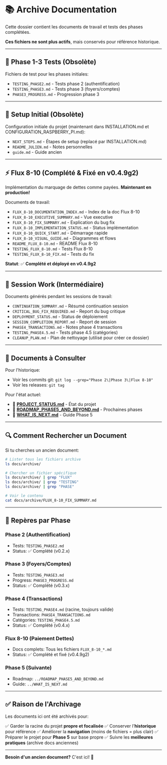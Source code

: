 # 📚 Archive Documentation

Cette dossier contient les documents de travail et tests des phases complétées.

**Ces fichiers ne sont plus actifs**, mais conservés pour référence historique.

---

## 🏁 Phase 1-3 Tests (Obsolète)

Fichiers de test pour les phases initiales:
- `TESTING_PHASE2.md` - Tests phase 2 (authentification)
- `TESTING_PHASE3.md` - Tests phase 3 (foyers/comptes)
- `PHASE3_PROGRESS.md` - Progression phase 3

---

## 🔧 Setup Initial (Obsolète)

Configuration initiale du projet (maintenant dans INSTALLATION.md et CONFIGURATION_RASPBERRY_PI.md):
- `NEXT_STEPS.md` - Étapes de setup (replacé par INSTALLATION.md)
- `README_JULIEN.md` - Notes personnelles
- `guide.md` - Guide ancien

---

## ⚡ Flux 8-10 (Complété & Fixé en v0.4.9g2)

Implémentation du marquage de dettes comme payées. **Maintenant en production!**

Documents de travail:
- `FLUX_8-10_DOCUMENTATION_INDEX.md` - Index de la doc Flux 8-10
- `FLUX_8-10_EXECUTIVE_SUMMARY.md` - Vue executive
- `FLUX_8-10_FIX_SUMMARY.md` - Explication du bug fix
- `FLUX_8-10_IMPLEMENTATION_STATUS.md` - Status implémentation
- `FLUX_8-10_QUICK_START.md` - Démarrage rapide
- `FLUX_8-10_VISUAL_GUIDE.md` - Diagrammes et flows
- `README_FLUX_8-10.md` - README Flux 8-10
- `TESTING_FLUX_8-10.md` - Tests Flux 8-10
- `TESTING_FLUX_8-10_FIX.md` - Tests du fix

**Statut**: ✅ **Complété et déployé en v0.4.9g2**

---

## 📝 Session Work (Intermédiaire)

Documents générés pendant les sessions de travail:
- `CONTINUATION_SUMMARY.md` - Résumé continuation session
- `CRITICAL_BUG_FIX_REQUIRED.md` - Report du bug critique
- `DEPLOYMENT_STATUS.md` - Status de déploiement
- `SESSION_COMPLETION_REPORT.md` - Report de session
- `PHASE4_TRANSACTIONS.md` - Notes phase 4 transactions
- `TESTING_PHASE4.5.md` - Tests phase 4.5 (catégories)
- `CLEANUP_PLAN.md` - Plan de nettoyage (utilisé pour créer ce dossier)

---

## 📖 Documents à Consulter

Pour l'historique:
- Voir les commits git: `git log --grep="Phase 2\|Phase 3\|Flux 8-10"`
- Voir les releases: `git tag`

Pour l'état actuel:
- 📍 **[PROJECT_STATUS.md](../PROJECT_STATUS.md)** - État du projet
- 📍 **[ROADMAP_PHASE5_AND_BEYOND.md](../ROADMAP_PHASE5_AND_BEYOND.md)** - Prochaines phases
- 📍 **[WHAT_IS_NEXT.md](../WHAT_IS_NEXT.md)** - Guide Phase 5

---

## 🔍 Comment Rechercher un Document

Si tu cherches un ancien document:

```bash
# Lister tous les fichiers archive
ls docs/archive/

# Chercher un fichier spécifique
ls docs/archive/ | grep "FLUX"
ls docs/archive/ | grep "TESTING"
ls docs/archive/ | grep "PHASE"

# Voir le contenu
cat docs/archive/FLUX_8-10_FIX_SUMMARY.md
```

---

## 📌 Repères par Phase

### Phase 2 (Authentification)
- Tests: `TESTING_PHASE2.md`
- Status: ✅ Complété (v0.2.x)

### Phase 3 (Foyers/Comptes)
- Tests: `TESTING_PHASE3.md`
- Progress: `PHASE3_PROGRESS.md`
- Status: ✅ Complété (v0.3.x)

### Phase 4 (Transactions)
- Tests: `TESTING_PHASE4.md` (racine, toujours valide)
- Transactions: `PHASE4_TRANSACTIONS.md`
- Catégories: `TESTING_PHASE4.5.md`
- Status: ✅ Complété (v0.4.x)

### Flux 8-10 (Paiement Dettes)
- Docs complets: Tous les fichiers `FLUX_8-10_*.md`
- Status: ✅ Complété et fixé (v0.4.9g2)

### Phase 5 (Suivante)
- Roadmap: `../ROADMAP_PHASE5_AND_BEYOND.md`
- Guide: `../WHAT_IS_NEXT.md`

---

## ✅ Raison de l'Archivage

Les documents ici ont été archivés pour:

✅ Garder la racine du projet **propre et focalisée**
✅ Conserver l'**historique** pour référence
✅ Améliorer la **navigation** (moins de fichiers = plus clair)
✅ Préparer le projet pour **Phase 5** sur base propre
✅ Suivre les **meilleures pratiques** (archive docs anciennes)

---

**Besoin d'un ancien document?** C'est ici! 📂
